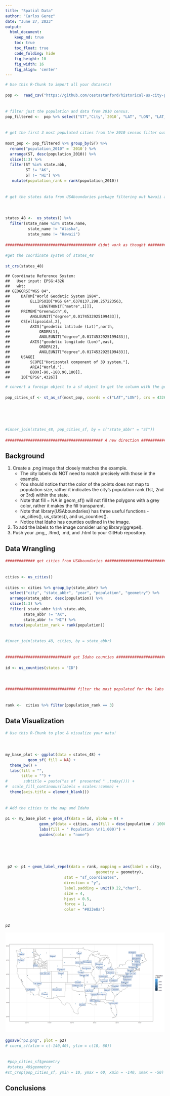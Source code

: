```yaml
---
title: "Spatial Data"
author: "Carlos Gerez"
date: "June 27, 2023"
output:
  html_document:  
    keep_md: true
    toc: true
    toc_float: true
    code_folding: hide
    fig_height: 10
    fig_width: 16
    fig_align: 'center'
---
```







```r
# Use this R-Chunk to import all your datasets!

pop <-  read_csv("https://github.com/cestastanford/historical-us-city-populations/raw/master/data/1790-2010_MASTER.csv")


# filter just the population and data from 2010 census.
pop_filtered <-  pop %>% select("ST","City",`2010`, "LAT", "LON", "LAT_BING", "LON_BING" )


# get the first 3 most populated cities from the 2010 census filter out Alaska and Hawaii

most_pop <- pop_filtered %>% group_by(ST) %>% 
  rename("population_2010" = `2010`) %>% 
  arrange(ST, desc(population_2010)) %>% 
  slice(1:3) %>% 
  filter(ST %in% state.abb,
         ST != "AK",
         ST != "HI") %>% 
   mutate(population_rank = rank(population_2010))


# get the states data from USAboundaries package filtering out Hawaii and Alaska



states_48 <-  us_states() %>% 
  filter(state_name %in% state.name,
          state_name != "Alaska",
          state_name != "Hawaii")

######################################## didnt work as thought ##################################

#get the coordinate system of states_48

st_crs(states_48)
```

```
## Coordinate Reference System:
##   User input: EPSG:4326 
##   wkt:
## GEOGCRS["WGS 84",
##     DATUM["World Geodetic System 1984",
##         ELLIPSOID["WGS 84",6378137,298.257223563,
##             LENGTHUNIT["metre",1]]],
##     PRIMEM["Greenwich",0,
##         ANGLEUNIT["degree",0.0174532925199433]],
##     CS[ellipsoidal,2],
##         AXIS["geodetic latitude (Lat)",north,
##             ORDER[1],
##             ANGLEUNIT["degree",0.0174532925199433]],
##         AXIS["geodetic longitude (Lon)",east,
##             ORDER[2],
##             ANGLEUNIT["degree",0.0174532925199433]],
##     USAGE[
##         SCOPE["Horizontal component of 3D system."],
##         AREA["World."],
##         BBOX[-90,-180,90,180]],
##     ID["EPSG",4326]]
```

```r
# convert a foreign object to a sf object to get the column with the geometry

pop_cities_sf <- st_as_sf(most_pop, coords = c("LAT","LON"), crs = 4326 )





#inner_join(states_48, pop_cities_sf, by = c("state_abbr" = "ST"))

########################################### A new direction ##############################
```

## Background
1. Create a .png image that closely matches the example.  
    - The city labels do NOT need to match precisely with those in the example.  
    - You should notice that the color of the points does not map to population size, rather it indicates the city’s population rank (1st, 2nd or 3rd) within the state.  
    - Note that fill = NA in geom_sf() will not fill the polygons with a grey color, rather it makes the fill transparent.  
    - Note that library(USAboundaries) has three useful functions - us_cities(), us_states(), and us_counties().  
    - Notice that Idaho has counties outlined in the image.  
2. To add the labels to the image consider using library(ggrepel).  
3. Push your .png,, .Rmd, .md, and .html to your GitHub repository.


## Data Wrangling


```r
############# get cities from USAboundaries #############################################


cities <- us_cities()

cities <- cities %>% group_by(state_abbr) %>% 
  select("city", "state_abbr", "year", "population", "geometry") %>%  
  arrange(state_abbr, desc(population)) %>% 
  slice(1:3) %>% 
  filter( state_abbr %in% state.abb,
        state_abbr != "AK",
        state_abbr != "HI") %>% 
  mutate(population_rank = rank(population))


#inner_join(states_48, cities, by = state_abbr)


############################# get Idaho counties ###############################

id <- us_counties(states = "ID")



############################### filter the most populated for the labs repel ###########


rank <-  cities %>% filter(population_rank == 3)
```

## Data Visualization


```r
# Use this R-Chunk to plot & visualize your data!



my_base_plot <- ggplot(data = states_48) +
          geom_sf( fill = NA) +
  theme_bw() +
  labs(fill = "",
       title = "") +
#       subtitle = paste("as of  presented " ,today())) +
#  scale_fill_continuous(labels = scales::comma) +
  theme(axis.title = element_blank())


# Add the cities to the map and Idaho

p1 <- my_base_plot + geom_sf(data = id, alpha = 0) +
               geom_sf(data = cities, aes(fill = desc(population / 1000), color = population_rank)) +
               labs(fill = " Population \n(1,000)") +
               guides(color = "none")
  
                    



 p2 <- p1 + geom_label_repel(data = rank, mapping = aes(label = city,
                                        geometry = geometry), 
                          stat = "sf_coordinates",
                          direction = "y",
                          label.padding = unit(0.22,"char"),
                          size = 4,
                          hjust = 0.5, 
                          force = 1, 
                          color = "#023e8a") 
 
 
p2
```

![](spatial_data_files/figure-html/plot_data-1.png)<!-- -->

```r
ggsave("p2.png", plot = p2)
# coord_sf(xlim = c(-140,40), ylim = c(10, 60))

 
 #pop_cities_sf$geometry
 #states_48$geometry
#st_crop(pop_cities_sf, ymin = 10, ymax = 60, xmin = -140, xmax = -50)
```

## Conclusions
